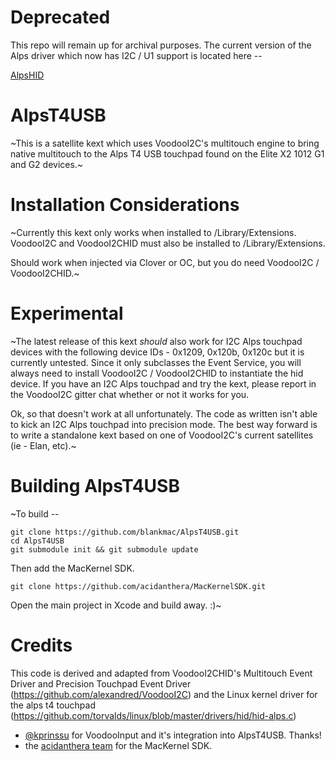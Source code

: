# Deprecated
This repo will remain up for archival purposes.  The current version of the Alps driver which now has I2C / U1 support is located here --

[AlpsHID](https://github.com/blankmac/AlpsHID)


# AlpsT4USB

~This is a satellite kext which uses VoodooI2C's multitouch engine to bring native multitouch to the Alps
T4 USB touchpad found on the Elite X2 1012 G1 and G2 devices.~

# Installation Considerations

~Currently this kext only works when installed to /Library/Extensions.  VoodooI2C and VoodooI2CHID must 
also be installed to /Library/Extensions.

Should work when injected via Clover or OC, but you do need VoodooI2C / VoodooI2CHID.~

# Experimental

~The latest release of this kext *should* also work for I2C Alps touchpad devices with the following device IDs - 0x1209, 0x120b, 0x120c but it is currently untested.  Since it only subclasses the Event Service, you will always need to install VoodooI2C / VoodooI2CHID to instantiate the hid device.  If you have an I2C Alps touchpad and try the kext, please report in the VoodooI2C gitter chat whether or not it works for you.

Ok, so that doesn't work at all unfortunately.  The code as written isn't able to kick an I2C Alps touchpad into precision mode.  The best way forward is to write a standalone kext based on one of VoodooI2C's current satellites (ie - Elan, etc).~

# Building AlpsT4USB

~To build --
```
git clone https://github.com/blankmac/AlpsT4USB.git
cd AlpsT4USB
git submodule init && git submodule update
```

Then add the MacKernel SDK.
```
git clone https://github.com/acidanthera/MacKernelSDK.git
```

Open the main project in Xcode and build away.  :)~

# Credits
This code is derived and adapted from VoodooI2CHID's Multitouch Event Driver and Precision
Touchpad Event Driver (https://github.com/alexandred/VoodooI2C) and the Linux kernel driver
for the alps t4 touchpad (https://github.com/torvalds/linux/blob/master/drivers/hid/hid-alps.c)
- [@kprinssu](https://github.com/kprinssu) for VoodooInput and it's integration into AlpsT4USB.  Thanks!
- the [acidanthera team](https://github.com/acidanthera) for the MacKernel SDK.
